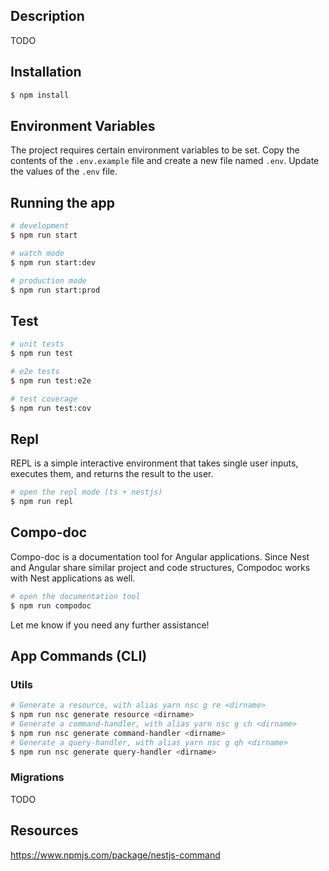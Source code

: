 ## Description

TODO

## Installation

```bash
$ npm install
```
## Environment Variables
The project requires certain environment variables to be set. Copy the contents of the `.env.example` file and create a new file named `.env`. Update the values of the `.env` file.

## Running the app

```bash
# development
$ npm run start

# watch mode
$ npm run start:dev

# production mode
$ npm run start:prod
```

## Test

```bash
# unit tests
$ npm run test

# e2e tests
$ npm run test:e2e

# test coverage
$ npm run test:cov
```

## Repl

REPL is a simple interactive environment that takes single user inputs, executes them, and returns the result to the user. 

```bash
# open the repl mode (ts + nestjs)
$ npm run repl
```

## Compo-doc

Compo-doc is a documentation tool for Angular applications. Since Nest and Angular share similar project and code structures, Compodoc works with Nest applications as well.

```bash
# open the documentation tool
$ npm run compodoc
```
Let me know if you need any further assistance!

## App Commands (CLI)

### Utils

```bash
# Generate a resource, with alias yarn nsc g re <dirname>
$ npm run nsc generate resource <dirname>
# Generate a command-handler, with alias yarn nsc g ch <dirname>
$ npm run nsc generate command-handler <dirname>
# Generate a query-handler, with alias yarn nsc g qh <dirname>
$ npm run nsc generate query-handler <dirname>
```

### Migrations

TODO

## Resources
https://www.npmjs.com/package/nestjs-command